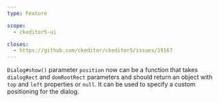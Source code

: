 ```yaml
---
type: Feature

scope:
  - ckeditor5-ui

closes:
  - https://github.com/ckeditor/ckeditor5/issues/19167
---
```


`Dialog#show()` parameter `position` now can be a function that takes `dialogRect` and `domRootRect` parameters and should return an object with `top` and `left` properties or `null`. It can be used to specify a custom positioning for the dialog.
